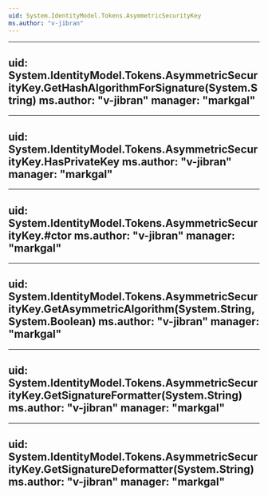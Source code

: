 ```yaml
---
uid: System.IdentityModel.Tokens.AsymmetricSecurityKey
ms.author: "v-jibran"
---
```


---
uid: System.IdentityModel.Tokens.AsymmetricSecurityKey.GetHashAlgorithmForSignature(System.String)
ms.author: "v-jibran"
manager: "markgal"
---

---
uid: System.IdentityModel.Tokens.AsymmetricSecurityKey.HasPrivateKey
ms.author: "v-jibran"
manager: "markgal"
---

---
uid: System.IdentityModel.Tokens.AsymmetricSecurityKey.#ctor
ms.author: "v-jibran"
manager: "markgal"
---

---
uid: System.IdentityModel.Tokens.AsymmetricSecurityKey.GetAsymmetricAlgorithm(System.String,System.Boolean)
ms.author: "v-jibran"
manager: "markgal"
---

---
uid: System.IdentityModel.Tokens.AsymmetricSecurityKey.GetSignatureFormatter(System.String)
ms.author: "v-jibran"
manager: "markgal"
---

---
uid: System.IdentityModel.Tokens.AsymmetricSecurityKey.GetSignatureDeformatter(System.String)
ms.author: "v-jibran"
manager: "markgal"
---
